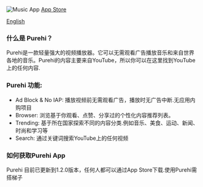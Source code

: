 ![Music App](https://github.com/Purehi/Purehi/assets/138559218/16538ed0-439a-4623-aaaa-604314e5ee1f)
[App Store](https://apps.apple.com/app/purehi-hd-videos-photos/id6450441346?platform=iphone)

[English](https://github.com/Purehi/Purehi/blob/main/README.md)
### 什么是 Purehi？
Purehi是一款轻量强大的视频播放器。它可以无需观看广告播放音乐和来自世界各地的音乐。Purehi的内容主要来自YouTube，所以你可以在这里找到YouTube上的任何内容.

### Purehi 功能:
- Ad Block & No IAP: 播放视频前无需观看广告，播放时无广告中断.无应用内购项目
- Browser: 浏览基于你观看、点赞、分享过的个性化内容推荐列表。
- Trending: 基于所在国家探索不同的内容分类.例如音乐、美食、运动、新闻、时尚和学习等
- Search: 通过关键词搜索YouTube上的任何视频
### 如何获取Purehi App
Purehi 目前已更新到1.2.0版本，任何人都可以通过App Store下载.使用Purehi需搭梯子
